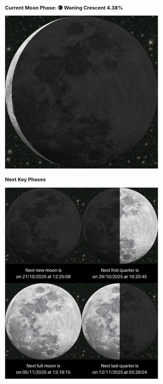 ### Current Moon Phase: 🌘 Waning Crescent 4.38%
![Moon Phase](moonphase.png)
### Next Key Phases
![Gallery](gallery.png)